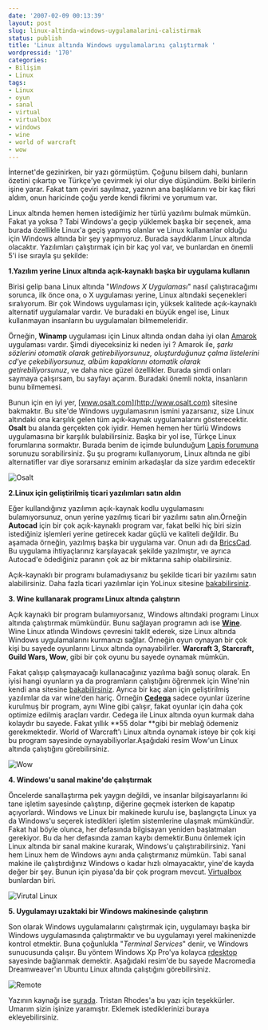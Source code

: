 ```yaml
---
date: '2007-02-09 00:13:39'
layout: post
slug: linux-altinda-windows-uygulamalarini-calistirmak
status: publish
title: 'Linux altında Windows uygulamalarını çalıştırmak '
wordpressid: '170'
categories:
- Bilişim
- Linux
tags:
- Linux
- oyun
- sanal
- virtual
- virtualbox
- windows
- wine
- world of warcraft
- wow
---
```


İnternet'de gezinirken, bir yazı görmüştüm. Çoğunu bilsem dahi, bunların özetini çıkartıp ve Türkçe'ye çevirmek iyi olur diye düşündüm. Belki birilerin işine yarar. Fakat tam çeviri sayılmaz, yazının ana başlıklarını ve bir kaç fikri aldım, onun haricinde çoğu yerde kendi fikrimi ve yorumum var.

Linux altında hemen hemen istediğimiz her türlü yazılımı bulmak mümkün. Fakat ya yoksa ? Tabi Windows'a geçip yüklemek başka bir seçenek, ama burada özellikle Linux'a geçiş yapmış olanlar ve Linux kullananlar olduğu için Windows altında bir şey yapmıyoruz. Burada saydıklarım Linux altında olacaktır. Yazılımları çalıştırmak için bir kaç yol var, ve bunlardan en önemli 5'i ise sırayla şu şekilde:



**1.Yazılım yerine Linux altında açık-kaynaklı başka bir uygulama kullanın**

Birisi gelip bana Linux altında "_Windows X Uygulaması_" nasıl çalıştıracağımı sorunca, ilk önce ona, o X uygulaması yerine, Linux altındaki seçenekleri sıralıyorum. Bir çok Windows uygulaması için, yüksek kalitede açık-kaynaklı alternatif uygulamalar vardır. Ve buradaki en büyük engel ise, Linux kullanmayan insanların bu uygulamaları bilmemeleridir.

Örneğin, **Winamp** uygulaması için Linux altında ondan daha iyi olan [Amarok](http://amarok.kde.org/) uygulaması vardır. Şimdi diyeceksiniz ki neden iyi ? Amarok ile, _şarkı sözlerini otomatik olarak getirebiliyorsunuz, oluşturduğunuz çalma listelerini cd'ye çekebiliyorsunuz, albüm kapaklarını otomatik olarak getirebiliyorsunuz_, ve daha nice güzel özellikler. Burada şimdi onları saymaya çalışırsam, bu sayfayı açarım. Buradaki önemli nokta, insanların bunu bilmemesi.

Bunun için en iyi yer, [www.osalt.com](http://www.osalt.com) sitesine bakmaktır. Bu site'de Windows uygulamasının ismini yazarsanız, size Linux altındaki ona karşılık gelen tüm açık-kaynak uygulamalarını gösterecektir. **Osalt** bu alanda gerçekten çok iyidir. Hemen hemen her türlü Windows uygulamasına bir karşılık bulabilirsiniz. Başka bir yol ise, Türkçe Linux forumlarına sormaktır. Burada benim de içimde bulunduğum [Lapis forumuna](http://www.linux-sevenler.org/) sorunuzu sorabilirsiniz. Şu şu programı kullanıyorum, Linux altında ne gibi alternatifler var diye sorarsanız eminim arkadaşlar da size yardım edecektir

![Osalt](http://arsln.org/image/linuxwin3.jpg)
  


**2.Linux için geliştirilmiş ticari yazılımları satın aldın**

Eğer kullandığınız yazılımın açık-kaynak kodlu uygulamasını bulamıyorsunuz, onun yerine yazılmış ticari bir yazılımı satın alın.Örneğin **Autocad** için bir çok açık-kaynaklı program var, fakat belki hiç biri sizin istediğiniz işlemleri yerine getirecek kadar güçlü ve kaliteli değildir. Bu aşamada örneğin, yazılmış başka bir uygulama var. Onun adı da [BricsCad](http://www.bricscad.com/). Bu uygulama ihtiyaçlarınız karşılayacak şekilde yazılmıştır, ve ayrıca Autocad'e ödediğiniz paranın çok az bir miktarına sahip olabilirsiniz.

Açık-kaynaklı bir programı bulamadıysanız bu şekilde ticari bir yazılımı satın alabilirsiniz. Daha fazla ticari yazılımlar için YoLinux sitesine [bakabilirsiniz](http://www.yolinux.com/TUTORIALS/LinuxCommercialApplications.html).

**3. Wine kullanarak programı Linux altında çalıştırın**

Açık kaynaklı bir program bulamıyorsanız, Windows altındaki programı Linux altında çalıştırmak mümkündür. Bunu sağlayan programın adı ise **[Wine](http://www.winehq.com/)**. Wine Linux atlında Windows çevresini taklit ederek, size Linux altında Windows uygulamalarını kurmanızı sağlar. Örneğin oyun oynayan bir çok kişi bu sayede oyunlarını Linux altında oynayabilirler. **Warcraft 3, Starcraft, Guild Wars, Wow**, gibi bir çok oyunu bu sayede oynamak mümkün.

Fakat çalışıp çalışmayacağı kullanacağınız yazılıma bağlı sonuç olarak. En iyisi hangi oyunların ya da programların çalıştığını öğrenmek için Wine'nin kendi ana sitesine [bakabilirsiniz](http://appdb.winehq.org/browse_by_rating.php). Ayrıca bir kaç alan için geliştirilmiş yazılımlar da var wine'den hariç. Örneğin [**Cedega**](http://www.transgaming.com/) sadece oyunlar üzerine kurulmuş bir program, aynı Wine gibi çalışır, fakat oyunlar için daha çok optimize edilmiş araçları vardır. Cedega ile Linux altında oyun kurmak daha kolaydır bu sayede. Fakat yıllık **55 dolar **gibi bir meblağ ödemeniz gerekmektedir. World of Warcraft'ı Linux altında oynamak isteye bir çok kişi bu program sayesinde oynayabiliyorlar.Aşağıdaki resim Wow'un Linux altında çalıştığını görebilirsiniz.

![Wow](http://arsln.org/image/linuxwin4.jpg)

  

**4. Windows'u sanal makine'de çalıştırmak**

Öncelerde sanallaştırma pek yaygın değildi, ve insanlar bilgisayarlarını iki tane işletim sayesinde çalıştırıp, diğerine geçmek isterken de kapatıp açıyorlardı. Windows ve Linux bir makinede kurulu ise, başlangıçta Linux ya da Windows'u seçerek istedikleri işletim sistemlerine ulaşmak mümkündür. Fakat hal böyle olunca, her defasında bilgisayarı yeniden başlatmaları gerekiyor. Bu da her defasında zaman kaybı demektir.Bunu önlemek için Linux altında bir sanal makine kurarak, Windows'u çalıştırabilirsiniz. Yani hem Linux hem de Windows aynı anda çalıştırmanız mümkün. Tabi sanal makine ile çalıştırdığınız Windows o kadar hızlı olmayacaktır, yine'de kayda değer bir şey. Bunun için piyasa'da bir çok program mevcut. [Virtualbox ](http://www.virtualbox.org/)bunlardan biri.

![Virutal Linux](http://arsln.org/image/linuxwin2.jpg)
  

**5. Uygulamayı uzaktaki bir Windows makinesinde çalıştırın**

Son olarak Windows uygulamalarını çalıştırmak için, uygulamayı başka bir Windows uygulamasında çalıştırmaktır ve bu uygulamayı yerel makinenizde kontrol etmektir. Buna çoğunlukla "_Terminal Services_" denir, ve Windows sunucusunda çalışır. Bu yöntem Windows Xp Pro'ya kolayca [rdesktop](http://www.rdesktop.org/) sayesinde bağlanmak demektir. Aşağıdaki resim'de bu sayede Macromedia Dreamweaver'ın Ubuntu Linux altında çalıştığını görebilirsiniz.

![Remote](http://arsln.org/image/linuxwin1.jpg)

  

Yazının kaynağı ise [şurada](http://useopensource.blogspot.com/2007/02/five-ways-to-use-windows-apps-in-linux.html). Tristan Rhodes'a bu yazı için teşekkürler. Umarım sizin işinize yaramıştır. Eklemek istediklerinizi  buraya ekleyebilirsiniz.
